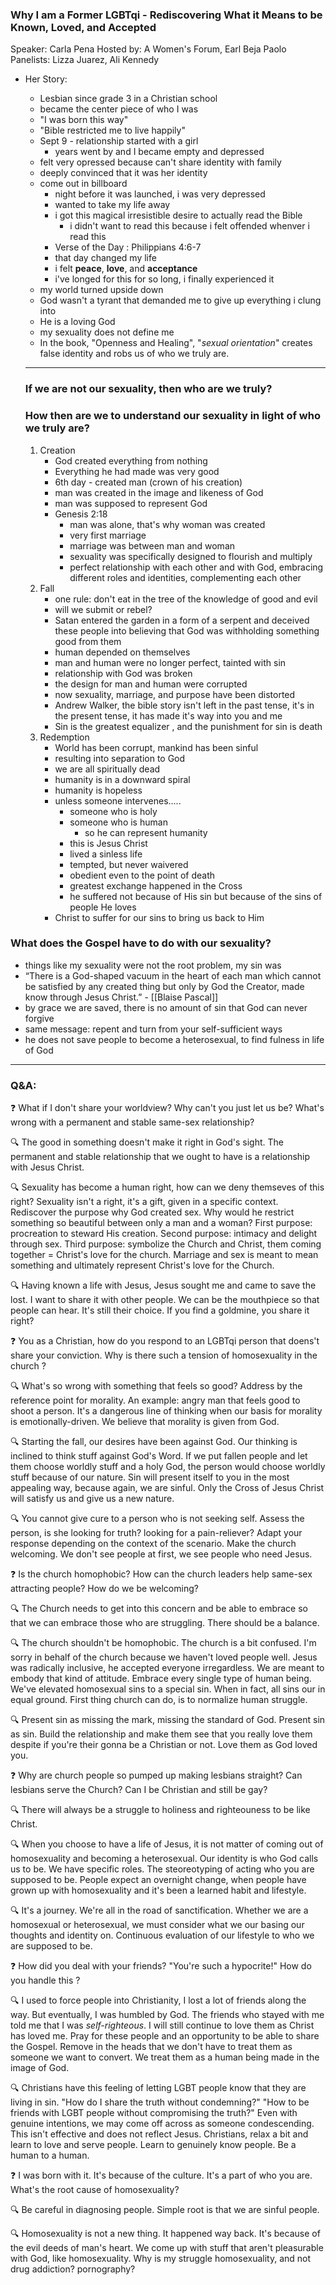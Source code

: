 ### Why I am a Former LGBTqi - Rediscovering What it Means to be Known, Loved, and Accepted

Speaker: Carla Pena
Hosted by: A Women's Forum, Earl Beja Paolo
Panelists: Lizza Juarez, Ali Kennedy
- Her Story:
	- Lesbian since grade 3 in a Christian school
	- became the center piece of who I was
	- "I was born this way"
	- "Bible restricted me to live happily"
	- Sept 9 - relationship started with a girl
		- years went by and I became empty and depressed
	-  felt very opressed because can't share identity with family
	- deeply convinced that it was her identity
	-  come out in billboard
		-  night before it was launched, i was very depressed
		-  wanted to take my life away
		-  i got this magical irresistible desire to actually read the Bible
			-  i didn't want to read this because i felt offended whenver i read this
		- Verse of the Day : Philippians 4:6-7
		- that day changed my life
		- i felt **peace**, **love**, and **acceptance**
		- i've longed for this for so long, i finally experienced it
	- my world turned upside down
	- God wasn't a tyrant that demanded me to give up everything i clung into
	- He is a loving God
	- my sexuality does not define me
	- In the book, "Openness and Healing", "*sexual orientation*" creates false identity and robs us of who we truly are.
	
	---
	
	### If we are not our sexuality, then who are we truly?
	
	### How then are we to understand our sexuality in light of who we truly are?
	
	1. Creation
		- God created everything from nothing
		- Everything he had made was very good
		- 6th day - created man (crown of his creation)
		- man was created in the image and likeness of God
		- man was supposed to represent God
		- Genesis 2:18 
			- man was alone, that's why woman was created
			- very first marriage
			- marriage was between man and woman
			- sexuality was specifically designed to flourish and multiply
			- perfect relationship with each other and with God, embracing different roles and identities, complementing each other
	2. Fall 
		- one rule: don't eat in the tree of the knowledge of good and evil
		- will we submit or rebel?
		- Satan entered the garden in a form of a serpent and deceived these people into believing that God was withholding something good from them
		- human depended on themselves
		- man and human were no longer perfect, tainted with sin
		- relationship with God was broken
		- the design for man and human were corrupted
		- now sexuality, marriage, and purpose have been distorted
		- Andrew Walker, the bible story isn't left in the past tense, it's in the present tense, it has made it's way into you and me
		- Sin is the greatest equalizer , and the punishment for sin is death
	3.  Redemption
		- World has been corrupt, mankind has been sinful
		- resulting into separation to God
		- we are all spiritually dead
		- humanity is in a downward spiral
		- humanity is hopeless
		- unless someone intervenes.....
			- someone who is holy
			- someone who is human
				- so he can represent humanity
			- this is Jesus Christ
			- lived a sinless life
			- tempted, but never waivered
			- obedient even to the point of death
			- greatest exchange happened in the Cross
			- he suffered not because of His sin but because of the sins of people He loves
		- Christ to suffer for our sins to bring us back to Him

### What does the Gospel have to do with our sexuality?

- things like my sexuality were not the root problem, my sin was
- “There is a God-shaped vacuum in the heart of each man which cannot be satisfied by any created thing but only by God the Creator, made know through Jesus Christ.” - [[Blaise Pascal]]
- by grace we are saved, there is no amount of sin that God can never forgive
- same message: repent and turn from your self-sufficient ways
- he does not save people to become a heterosexual, to find fulness in life of God

---

### Q&A:

❓ What if I don't share your worldview? Why can't you just let us be?  What's wrong with a permanent and stable same-sex relationship?

🔍 The good in something doesn't make it right in God's sight. The permanent and stable relationship that we ought to have is a relationship with Jesus Christ.

🔍 Sexuality has become a human right, how can we deny themseves of this right? Sexuality isn't a right, it's a gift, given in a specific context. Rediscover the purpose why God created sex. Why would he restrict something so beautiful between only a man and a woman? First purpose: procreation to steward His creation. Second purpose: intimacy and delight through sex. Third purpose: symbolize the Church and Christ, them coming together = Christ's love for the church. Marriage and sex is meant to mean something and ultimately represent Christ's love for the Church.
 
🔍 Having known a life with Jesus, Jesus sought me and came to save the lost. I want to share it with other people. We can be the mouthpiece so that people can hear. It's still their choice. If you find a goldmine, you share it right?

❓ You as a Christian, how do you respond to an LGBTqi person that doens't share your conviction. Why is there such a tension of homosexuality in the church ?

🔍 What's so wrong with something that feels so good? Address by the reference point for morality. An example: angry man that feels good to shoot a person. It's a dangerous line of thinking when our basis for morality is emotionally-driven. We believe that morality is given from God.

🔍 Starting the fall, our desires have been against God. Our thinking is inclined to think stuff against God's Word. If we put fallen people and let them choose worldly stuff and a holy God, the person would choose worldly stuff because of our nature. Sin will present itself to you in the most appealing way, because again, we are sinful. Only the Cross of Jesus Christ will satisfy us and give us a new nature.

🔍 You cannot give cure to a person who is not seeking self. Assess the person, is she looking for truth? looking for a pain-reliever? Adapt your response depending on the context of the scenario. Make the church welcoming. We don't see people at first, we see people who need Jesus.

❓ Is the church homophobic? How can the church leaders help same-sex attracting people? How do we be welcoming?

🔍 The Church needs to get into this concern and be able to embrace so that we can embrace those who are struggling. There should be a balance.

🔍 The church shouldn't be homophobic. The church is a bit confused. I'm sorry in behalf of the church because we haven't loved people well. Jesus was radically inclusive, he accepted everyone irregardless. We are meant to embody that kind of attitude. Embrace every single type of human being. We've elevated homosexual sins to a special sin. When in fact, all sins our in equal ground. First thing church can do, is to normalize human struggle.

🔍 Present sin as missing the mark, missing the standard of God. Present sin as sin. Build the relationship and make them see that you really love them despite if you're their gonna be a Christian or not. Love them as God loved you.

❓ Why are church people so pumped up making lesbians straight? Can lesbians serve the Church? Can I be Christian and still be gay?

🔍 There will always be a struggle to holiness and righteouness to be like Christ.

🔍 When you choose to have a life of Jesus, it is not matter of coming out of homosexuality and becoming a heterosexual. Our identity is who God calls us to be. We have specific roles. The steoreotyping of acting who you are supposed to be. People expect an overnight change, when people have grown up with homosexuality and it's been a learned habit and lifestyle. 

🔍 It's a journey. We're all in the road of sanctification. Whether we are a homosexual or heterosexual, we must consider what we our basing our thoughts and identity on. Continuous evaluation of our lifestyle to who we are supposed to be. 

❓ How did you deal with your friends? "You're such a hypocrite!" How do you handle this	?

🔍 I used to force people into Christianity, I lost a lot of friends along the way. But eventually, I was humbled by God. The friends who stayed with me told me that I was *self-righteous*. I will still continue to love them as Christ has loved me. Pray for these people and an opportunity to be able to share the Gospel. Remove in the heads that we don't have to treat them as someone we want to convert. We treat them as a human being made in the image of God.

🔍 Christians have this feeling of letting LGBT people know that they are living in sin. "How do I share the truth without condemning?" "How to be friends with LGBT people without compromising the truth?" Even with genuine intentions, we may come off across as someone condescending. This isn't effective and does not reflect Jesus. Christians, relax a bit and learn to love and serve people. Learn to genuinely know people. Be a human to a human.

❓ I was born with it. It's because of the culture. It's a part of who you are. What's the root cause of homosexuality?

🔍 Be careful in diagnosing people. Simple root is that we are sinful people.

🔍 Homosexuality is not a new thing. It happened way back. It's because of the evil deeds of man's heart. We come up with stuff that aren't pleasurable with God, like homosexuality. Why is my struggle homosexuality, and not drug addiction? pornography? 

